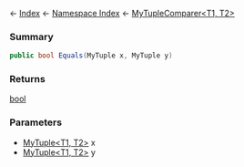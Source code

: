 ← [Index](Api-Index) ← [Namespace Index](Namespace-Index) ← [MyTupleComparer<T1, T2>](VRage.MyTupleComparer`2)

### Summary

```csharp
public bool Equals(MyTuple x, MyTuple y)
```

### Returns

[bool](https://docs.microsoft.com/en-us/dotnet/api/System.Boolean?view=netframework-4.6)

### Parameters

* [MyTuple<T1, T2>]() x
* [MyTuple<T1, T2>]() y
